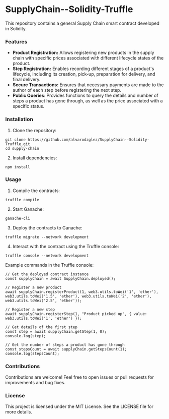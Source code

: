 # SupplyChain--Solidity-Truffle
This repository contains a  general Supply Chain smart contract developed in Solidity.
### Features
+ **Product Registration:** Allows registering new products in the supply chain with specific prices associated with different lifecycle states of the product.
+ **Step Registration:** Enables recording different stages of a product's lifecycle, including its creation, pick-up, preparation for delivery, and final delivery.
+ **Secure Transactions:** Ensures that necessary payments are made to the author of each step before registering the next step.
+ **Public Queries**: Provides functions to query the details and number of steps a product has gone through, as well as the price associated with a specific status.

### Installation
1. Clone the repository:
```
git clone https://github.com/alvarodzglez/SupplyChain--Solidity-Truffle.git
cd supply-chain
```
2. Install dependencies:
```
npm install
```

### Usage
1. Compile the contracts:
```
truffle compile
```
2. Start Ganache:
```
ganache-cli
```
3. Deploy the contracts to Ganache:
```
truffle migrate --network development
```
4. Interact with the contract using the Truffle console:
```
truffle console --network development
```
Example commands in the Truffle console:

```
// Get the deployed contract instance
const supplyChain = await SupplyChain.deployed();

// Register a new product
await supplyChain.registerProduct(1, web3.utils.toWei('1', 'ether'), web3.utils.toWei('1.5', 'ether'), web3.utils.toWei('2', 'ether'), web3.utils.toWei('2.5', 'ether'));

// Register a new step
await supplyChain.registerStep(1, "Product picked up", { value: web3.utils.toWei('1', 'ether') });

// Get details of the first step
const step = await supplyChain.getStep(1, 0);
console.log(step);

// Get the number of steps a product has gone through
const stepsCount = await supplyChain.getStepsCount(1);
console.log(stepsCount);
```
### Contributions
Contributions are welcome! Feel free to open issues or pull requests for improvements and bug fixes.

### License
This project is licensed under the MIT License. See the LICENSE file for more details.